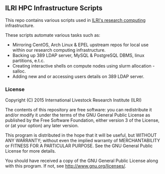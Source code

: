 ## ILRI HPC Infrastructure Scripts

This repo contains various scripts used in
[ILRI's research computing](http://hpc.ilri.cgiar.org/) infrastructure.

These scripts automate various tasks such as:
- Mirroring CentOS, Arch Linux & EPEL upstream repos for local use
within our research computing infrastructure.
- Backing up 389 LDAP server, MySQL & PostgreSQL DBMS, linux partitions, e.t.c.
- Creating interactive shells on compute nodes using slurm allocation - salloc.
- Adding new and or accessing users details on 389 LDAP server.

### License
Copyright (C) 2015 International Livestock Research Institute (ILRI)

The contents of this repository are free software: you can redistribute
it and/or modify it under the terms of the GNU General Public License
as published by the Free Software Foundation, either version 3 of the
License, or (at your option) any later version.

This program is distributed in the hope that it will be useful,
but WITHOUT ANY WARRANTY; without even the implied warranty of
MERCHANTABILITY or FITNESS FOR A PARTICULAR PURPOSE.  See the
GNU General Public License for more details.

You should have received a copy of the GNU General Public License
along with this program.  If not, see <http://www.gnu.org/licenses/>.

